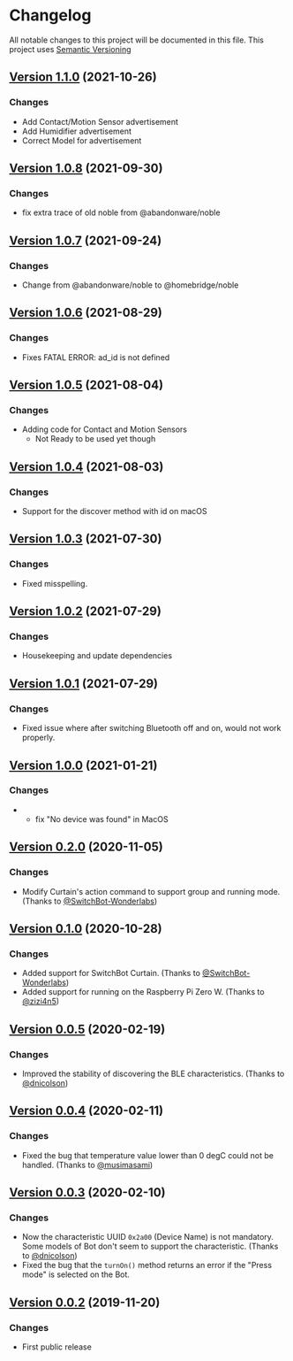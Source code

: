 # Changelog

All notable changes to this project will be documented in this file. This project uses [Semantic Versioning](https://semver.org/)

## [Version 1.1.0](https://github.com/OpenWonderLabs/homebridge-switchbot/releases/tag/v1.1.0) (2021-10-26)

### Changes

- Add Contact/Motion Sensor advertisement
- Add Humidifier advertisement
- Correct Model for advertisement

## [Version 1.0.8](https://github.com/OpenWonderLabs/homebridge-switchbot/releases/tag/v1.0.8) (2021-09-30)

### Changes

- fix extra trace of old noble from @abandonware/noble

## [Version 1.0.7](https://github.com/OpenWonderLabs/homebridge-switchbot/releases/tag/v1.0.7) (2021-09-24)

### Changes

- Change from @abandonware/noble to @homebridge/noble

## [Version 1.0.6](https://github.com/OpenWonderLabs/homebridge-switchbot/releases/tag/v1.0.6) (2021-08-29)

### Changes

- Fixes FATAL ERROR: ad_id is not defined

## [Version 1.0.5](https://github.com/OpenWonderLabs/homebridge-switchbot/releases/tag/v1.0.5) (2021-08-04)

### Changes

- Adding code for Contact and Motion Sensors
  - Not Ready to be used yet though

## [Version 1.0.4](https://github.com/OpenWonderLabs/homebridge-switchbot/releases/tag/v1.0.4) (2021-08-03)

### Changes

- Support for the discover method with id on macOS

## [Version 1.0.3](https://github.com/OpenWonderLabs/homebridge-switchbot/releases/tag/v1.0.3) (2021-07-30)

### Changes

- Fixed misspelling.

## [Version 1.0.2](https://github.com/OpenWonderLabs/homebridge-switchbot/releases/tag/v1.0.2) (2021-07-29)

### Changes

- Housekeeping and update dependencies

## [Version 1.0.1](https://github.com/OpenWonderLabs/homebridge-switchbot/releases/tag/v1.0.1) (2021-07-29)

### Changes

- Fixed issue where after switching Bluetooth off and on, would not work properly.

## [Version 1.0.0](https://github.com/OpenWonderLabs/homebridge-switchbot/releases/tag/v1.0.0) (2021-01-21)

### Changes

-   * fix "No device was found" in MacOS

## [Version 0.2.0](https://github.com/OpenWonderLabs/homebridge-switchbot/releases/tag/v0.2.0) (2020-11-05)

### Changes

- Modify Curtain's action command to support group and running mode. (Thanks to [@SwitchBot-Wonderlabs](https://github.com/OpenWonderLabs/node-switchbot/pull/7/))

## [Version 0.1.0](https://github.com/OpenWonderLabs/homebridge-switchbot/releases/tag/v0.1.0) (2020-10-28)

### Changes

- Added support for SwitchBot Curtain. (Thanks to [@SwitchBot-Wonderlabs](https://github.com/OpenWonderLabs/node-switchbot/pull/6/))
- Added support for running on the Raspberry Pi Zero W. (Thanks to [@zizi4n5](https://github.com/OpenWonderLabs/node-switchbot/pull/5))

## [Version 0.0.5](https://github.com/OpenWonderLabs/homebridge-switchbot/releases/tag/v0.0.5) (2020-02-19)

### Changes

- Improved the stability of discovering the BLE characteristics. (Thanks to [@dnicolson](https://github.com/OpenWonderLabs/node-switchbot/issues/3))

## [Version 0.0.4](https://github.com/OpenWonderLabs/homebridge-switchbot/releases/tag/v0.0.4) (2020-02-11)

### Changes

- Fixed the bug that temperature value lower than 0 degC could not be handled. (Thanks to [@musimasami](https://github.com/OpenWonderLabs/node-switchbot/issues/2))

## [Version 0.0.3](https://github.com/OpenWonderLabs/homebridge-switchbot/releases/tag/v0.0.3) (2020-02-10)

### Changes

- Now the characteristic UUID `0x2a00` (Device Name) is not mandatory. Some models of Bot don't seem to support the characteristic. (Thanks to [@dnicolson](https://github.com/OpenWonderLabs/node-switchbot/issues/1))
- Fixed the bug that the `turnOn()` method returns an error if the "Press mode" is selected on the Bot.

## [Version 0.0.2](https://github.com/OpenWonderLabs/homebridge-switchbot/releases/tag/v0.0.2) (2019-11-20)

### Changes

- First public release